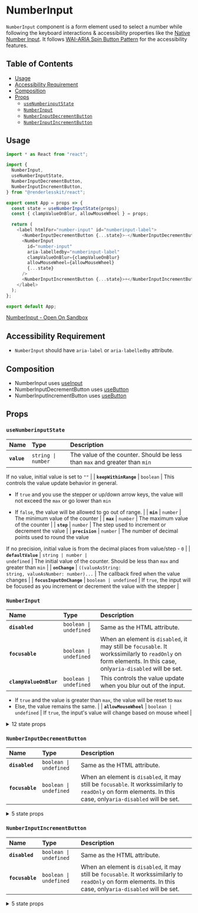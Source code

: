 # NumberInput

`NumberInput` component is a form element used to select a number while
following the keyboard interactions & accessibility properties like the
[Native Number Input](https://developer.mozilla.org/en-US/docs/Web/HTML/Element/input/number).
It follows
[WAI-ARIA Spin Button Pattern](https://www.w3.org/TR/wai-aria-practices-1.2/#spinbutton)
for the accessibility features.

## Table of Contents

- [Usage](#usage)
- [Accessibility Requirement](#accessibility-requirement)
- [Composition](#composition)
- [Props](#props)
  - [`useNumberinputState`](#usenumberinputstate)
  - [`NumberInput`](#numberinput)
  - [`NumberInputDecrementButton`](#numberinputdecrementbutton)
  - [`NumberInputIncrementButton`](#numberinputincrementbutton)

## Usage

```js
import * as React from "react";

import {
  NumberInput,
  useNumberInputState,
  NumberInputDecrementButton,
  NumberInputIncrementButton,
} from "@renderlesskit/react";

export const App = props => {
  const state = useNumberInputState(props);
  const { clampValueOnBlur, allowMouseWheel } = props;

  return (
    <label htmlFor="number-input" id="numberinput-label">
      <NumberInputDecrementButton {...state}>-</NumberInputDecrementButton>
      <NumberInput
        id="number-input"
        aria-labelledby="numberinput-label"
        clampValueOnBlur={clampValueOnBlur}
        allowMouseWheel={allowMouseWheel}
        {...state}
      />
      <NumberInputIncrementButton {...state}>+</NumberInputIncrementButton>
    </label>
  );
};

export default App;
```

[NumberInput - Open On Sandbox](https://codesandbox.io/s/0twyb)

## Accessibility Requirement

- `NumberInput` should have `aria-label` or `aria-labelledby` attribute.

## Composition

- NumberInput uses [useInput](https://reakit.io/docs/input/)
- NumberInputDecrementButton uses [useButton](https://reakit.io/docs/button)
- NumberInputIncrementButton uses [useButton](https://reakit.io/docs/button)

## Props

### `useNumberinputState`

| Name        | Type                          | Description                                                                |
| :---------- | :---------------------------- | :------------------------------------------------------------------------- |
| **`value`** | <code>string \| number</code> | The value of the counter. Should be less than `max` and greater than `min` |

If no value, initial value is set to `""` | | **`keepWithinRange`** |
<code>boolean</code> | This controls the value update behavior in general.

- If `true` and you use the stepper or up/down arrow keys, the value will not
  exceed the `max` or go lower than `min`

- If `false`, the value will be allowed to go out of range. | | **`min`** |
  <code>number</code> | The minimum value of the counter | | **`max`** |
  <code>number</code> | The maximum value of the counter | | **`step`** |
  <code>number</code> | The step used to increment or decrement the value | |
  **`precision`** | <code>number</code> | The number of decimal points used to
  round the value

If no precision, initial value is from the decimal places from value/step - `0`
| | **`defaultValue`** | <code>string \| number | undefined</code> | The initial
value of the counter. Should be less than `max` and greater than `min` | |
**`onChange`** |
<code title="((valueAsString: string, valueAsNumber: number) =&#62; void) \| undefined">((valueAsString:
string, valueAsNumber: number)...</code> | The callback fired when the value
changes | | **`focusInputOnChange`** | <code>boolean \| undefined</code> | If
`true`, the input will be focused as you increment or decrement the value with
the stepper |

### `NumberInput`

| Name                   | Type                              | Description                                                                                                                                                  |
| :--------------------- | :-------------------------------- | :----------------------------------------------------------------------------------------------------------------------------------------------------------- |
| **`disabled`**         | <code>boolean \| undefined</code> | Same as the HTML attribute.                                                                                                                                  |
| **`focusable`**        | <code>boolean \| undefined</code> | When an element is `disabled`, it may still be `focusable`. It workssimilarly to `readOnly` on form elements. In this case, only`aria-disabled` will be set. |
| **`clampValueOnBlur`** | <code>boolean \| undefined</code> | This controls the value update when you blur out of the input.                                                                                               |

- If `true` and the value is greater than `max`, the value will be reset to
  `max`
- Else, the value remains the same. | | **`allowMouseWheel`** | <code>boolean \|
  undefined</code> | If `true`, the input's value will change based on mouse
  wheel |

<details><summary>12 state props</summary>
> These props are returned by the state hook. You can spread them into this component (`{...state}`) or pass them separately. You can also provide these props from your own state logic.

| Name                  | Type                 | Description                                         |
| :-------------------- | :------------------- | :-------------------------------------------------- |
| **`keepWithinRange`** | <code>boolean</code> | This controls the value update behavior in general. |

- If `true` and you use the stepper or up/down arrow keys, the value will not
  exceed the `max` or go lower than `min`

- If `false`, the value will be allowed to go out of range. | | **`value`** |
  <code>string \| number</code> | The value of the counter. Should be less than
  `max` and greater than `min`

If no value, initial value is set to `""` | | **`min`** | <code>number</code> |
The minimum value of the counter | | **`max`** | <code>number</code> | The
maximum value of the counter | | **`step`** | <code>number</code> | The step
used to increment or decrement the value | | **`valueAsNumber`** |
<code>number</code> | The value of the counter in number. | | **`isOutOfRange`**
| <code>boolean</code> | True, if value is less than `min` & greater than `max`.
| | **`inputRef`** | <code>RefObject&#60;HTMLElement \| null&#62;</code> | The
Input Element. | | **`setValue`** | <code>(next: StringOrNumber) =&#62;
void</code> | Set the value which will be converted to string. | |
**`increment`** | <code>(step: number) =&#62; void</code> | Increment the value
based on the step | | **`decrement`** | <code>(step: number) =&#62; void</code>
| Decrement the value based on the step | | **`setCastedValue`** | <code>(value:
StringOrNumber) =&#62; void</code> | Set the casted value based on precision &
step. |

</details>

### `NumberInputDecrementButton`

| Name            | Type                              | Description                                                                                                                                                  |
| :-------------- | :-------------------------------- | :----------------------------------------------------------------------------------------------------------------------------------------------------------- |
| **`disabled`**  | <code>boolean \| undefined</code> | Same as the HTML attribute.                                                                                                                                  |
| **`focusable`** | <code>boolean \| undefined</code> | When an element is `disabled`, it may still be `focusable`. It workssimilarly to `readOnly` on form elements. In this case, only`aria-disabled` will be set. |

<details><summary>5 state props</summary>
> These props are returned by the state hook. You can spread them into this component (`{...state}`) or pass them separately. You can also provide these props from your own state logic.

| Name                  | Type                 | Description                                         |
| :-------------------- | :------------------- | :-------------------------------------------------- |
| **`keepWithinRange`** | <code>boolean</code> | This controls the value update behavior in general. |

- If `true` and you use the stepper or up/down arrow keys, the value will not
  exceed the `max` or go lower than `min`

- If `false`, the value will be allowed to go out of range. | | **`isAtMin`** |
  <code>boolean</code> | Truw, if value is equal to min. | | **`focusInput`** |
  <code>() =&#62; void</code> | Focus input if focus input on value change is
  `true` | | **`spinDown`** | <code>() =&#62; void</code> | Spinner handler that
  decrements the value after an interval | | **`spinStop`** | <code>() =&#62;
  void</code> | Spinner handler that Stop it from incrementing or decrementing |

</details>

### `NumberInputIncrementButton`

| Name            | Type                              | Description                                                                                                                                                  |
| :-------------- | :-------------------------------- | :----------------------------------------------------------------------------------------------------------------------------------------------------------- |
| **`disabled`**  | <code>boolean \| undefined</code> | Same as the HTML attribute.                                                                                                                                  |
| **`focusable`** | <code>boolean \| undefined</code> | When an element is `disabled`, it may still be `focusable`. It workssimilarly to `readOnly` on form elements. In this case, only`aria-disabled` will be set. |

<details><summary>5 state props</summary>
> These props are returned by the state hook. You can spread them into this component (`{...state}`) or pass them separately. You can also provide these props from your own state logic.

| Name                  | Type                 | Description                                         |
| :-------------------- | :------------------- | :-------------------------------------------------- |
| **`keepWithinRange`** | <code>boolean</code> | This controls the value update behavior in general. |

- If `true` and you use the stepper or up/down arrow keys, the value will not
  exceed the `max` or go lower than `min`

- If `false`, the value will be allowed to go out of range. | | **`isAtMax`** |
  <code>boolean</code> | True, if value is equal to max. | | **`focusInput`** |
  <code>() =&#62; void</code> | Focus input if focus input on value change is
  `true` | | **`spinUp`** | <code>() =&#62; void</code> | Spinner handler that
  increments the value after an interval | | **`spinStop`** | <code>() =&#62;
  void</code> | Spinner handler that Stop it from incrementing or decrementing |

</details>
